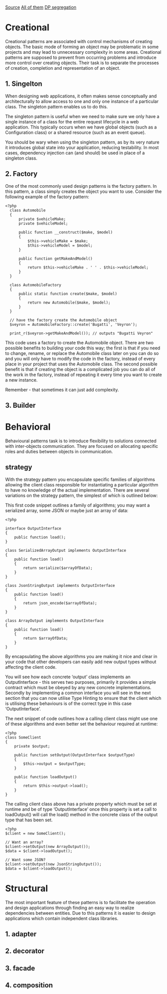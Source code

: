 [Source](https://phptherightway.com/pages/Design-Patterns.html)
[All of them](https://designpatternsphp.readthedocs.io/en/latest/)
[DP segregation](https://kariera.future-processing.pl/blog/design-patterns/)

# Creational
Creational patterns are associated with control mechanisms of creating objects.
The basic mode of forming an object may be problematic in some projects
and may lead to unnecessary complexity in some areas. 
Creational patterns are supposed to prevent from occurring problems 
and introduce more control over creating objects. 
Their task is to separate the processes of creation, 
completion and representation of an object.

## 1. Singelton
When designing web applications, it often makes sense conceptually and architecturally
to allow access to one and only one instance of a particular class. 
The singleton pattern enables us to do this.

The singleton pattern is useful when we need to make sure we only have a single instance 
of a class for the entire request lifecycle in a web application. 
This typically occurs when we have global objects (such as a Configuration class) 
or a shared resource (such as an event queue).

You should be wary when using the singleton pattern, as by its very nature it introduces global state into your application, reducing testability. In most cases, dependency injection can (and should) be used in place of a singleton class.

## 2. Factory
One of the most commonly used design patterns is the factory pattern. In this pattern, a class simply creates the object you want to use. Consider the following example of the factory pattern:

```
<?php
  class Automobile
  {
      private $vehicleMake;
      private $vehicleModel;

      public function __construct($make, $model)
      {
          $this->vehicleMake = $make;
          $this->vehicleModel = $model;
      }

      public function getMakeAndModel()
      {
          return $this->vehicleMake . ' ' . $this->vehicleModel;
      }
  }

  class AutomobileFactory
  {
      public static function create($make, $model)
      {
          return new Automobile($make, $model);
      }
  }

  // have the factory create the Automobile object
  $veyron = AutomobileFactory::create('Bugatti', 'Veyron');

  print_r($veyron->getMakeAndModel()); // outputs "Bugatti Veyron"
```
This code uses a factory to create the Automobile object. There are two possible benefits to building your code this way; the first is that if you need to change, rename, or replace the Automobile class later on you can do so and you will only have to modify the code in the factory, instead of every place in your project that uses the Automobile class. The second possible benefit is that if creating the object is a complicated job you can do all of the work in the factory, instead of repeating it every time you want to create a new instance.

Remember - that sometimes it can just add complexity.

## 3. Builder

# Behavioral
Behavioural patterns task is to introduce flexibility 
to solutions connected with inter-objects communication. 
They are focused on allocating 
specific roles and duties between objects in communication.
## strategy

With the strategy pattern you encapsulate specific families of algorithms allowing the client class responsible 
for instantiating a particular algorithm to have no knowledge of the actual implementation.
There are several variations on the strategy pattern, the simplest of which is outlined below:

This first code snippet outlines a family of algorithms; 
you may want a serialized array, some JSON or maybe just an array of data:
```
<?php

interface OutputInterface
{
    public function load();
}

class SerializedArrayOutput implements OutputInterface
{
    public function load()
    {
        return serialize($arrayOfData);
    }
}

class JsonStringOutput implements OutputInterface
{
    public function load()
    {
        return json_encode($arrayOfData);
    }
}

class ArrayOutput implements OutputInterface
{
    public function load()
    {
        return $arrayOfData;
    }
}
```
By encapsulating the above algorithms you are making it nice and clear in your code 
that other developers can easily add new output types without affecting the client code.

You will see how each concrete ‘output’ class implements an OutputInterface - 
this serves two purposes, primarily it provides a simple contract which must 
be obeyed by any new concrete implementations. Secondly by implementing a common interface 
you will see in the next section that you can now utilise Type Hinting to ensure 
that the client which is utilising these behaviours is of the correct type in this case ‘OutputInterface’.

The next snippet of code outlines how a calling client class might use one of these algorithms and even better set the behaviour required at runtime:
```
<?php
class SomeClient
{
    private $output;

    public function setOutput(OutputInterface $outputType)
    {
        $this->output = $outputType;
    }

    public function loadOutput()
    {
        return $this->output->load();
    }
}
```
The calling client class above has a private property which must be set at runtime and be of type ‘OutputInterface’ once this property is set a call to loadOutput() will call the load() method in the concrete class of the output type that has been set.

```
<?php
$client = new SomeClient();

// Want an array?
$client->setOutput(new ArrayOutput());
$data = $client->loadOutput();

// Want some JSON?
$client->setOutput(new JsonStringOutput());
$data = $client->loadOutput();
```


# Structural
The most important feature of these patterns is 
to facilitate the operation and design applications 
through finding an easy way to realize dependencies between entities.
Due to this patterns it is easier 
to design applications which contain independent class libraries.

## 1. adapter
## 2. decorator
## 3. facade
## 4. composition
